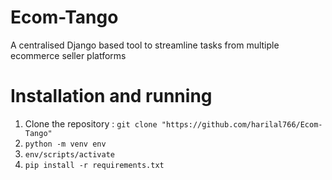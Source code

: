 # Ecom-Tango
A centralised Django based tool to streamline tasks from multiple ecommerce seller platforms

# Installation and running
1. Clone the repository : `git clone "https://github.com/harilal766/Ecom-Tango"`
2. `python -m venv env`
3. `env/scripts/activate`
4. `pip install -r requirements.txt`